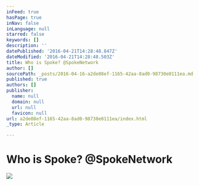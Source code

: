 ```yaml
---
inFeed: true
hasPage: true
inNav: false
inLanguage: null
starred: false
keywords: []
description: ''
datePublished: '2016-04-21T14:28:48.847Z'
dateModified: '2016-04-21T14:28:48.503Z'
title: Who is Spoke? @SpokeNetwork
author: []
sourcePath: _posts/2016-04-16-a2de08ef-1165-42aa-8ad0-98730e0111ea.md
published: true
authors: []
publisher:
  name: null
  domain: null
  url: null
  favicon: null
url: a2de08ef-1165-42aa-8ad0-98730e0111ea/index.html
_type: Article

---
```

# Who is Spoke? @SpokeNetwork
![](https://the-grid-user-content.s3-us-west-2.amazonaws.com/699b580a-b2c6-43a6-bcbc-85133472eb85.jpg)